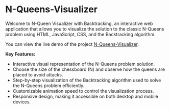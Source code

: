 # N-Queens-Visualizer
Welcome to N-Queen Visualizer with Backtracking, an interactive web application that allows you to visualize the solution to the classic N-Queens problem using HTML, JavaScript, CSS, and the Backtracking algorithm.

You can view the live demo of the project [N-Queens-Visualizer](https://n-queens-visualizer-flame.vercel.app/).

<b>Key Features:</b><br>
<ul>
<li>Interactive visual representation of the N-Queens problem solution.</li>
<li>Choose the size of the chessboard (N) and observe how the queens are placed to avoid attacks.</li>
<li>Step-by-step visualization of the Backtracking algorithm used to solve the N-Queens problem efficiently.</li>
<li>Customizable animation speed to control the visualization process.</li>
<li>Responsive design, making it accessible on both desktop and mobile devices.</li>
</ul>

